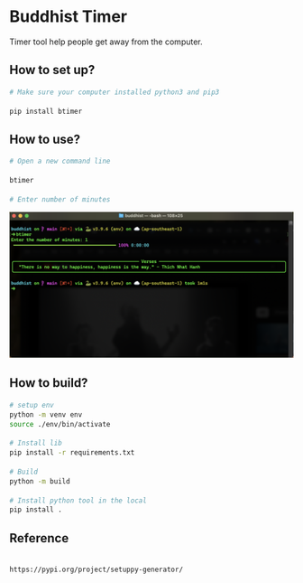 # Buddhist Timer
Timer tool help people get away from the computer.

## How to set up?
```bash
# Make sure your computer installed python3 and pip3

pip install btimer
```

## How to use?
```bash
# Open a new command line

btimer

# Enter number of minutes
```

![BTimer](https://github.com/dylanngo95/timer/blob/main/doc/img01.png?raw=true)

## How to build?

```bash
# setup env
python -m venv env
source ./env/bin/activate

# Install lib
pip install -r requirements.txt

# Build
python -m build

# Install python tool in the local
pip install .
```

## Reference
```bash

https://pypi.org/project/setuppy-generator/
```